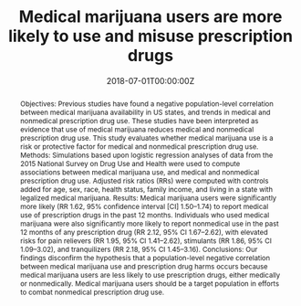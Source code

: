 ---
title: "Medical marijuana users are more likely to use and misuse prescription drugs"

authors:
- "admin"
- "Keith Humphreys"
date: "2018-07-01T00:00:00Z"
doi: "10.1097/ADM.0000000000000405"
venue: "Journal of Addiction Medicine"
publishDate: "2017-01-01T00:00:00Z"
publication_types: ["2"]
abstract: "Objectives: 
Previous studies have found a negative population-level correlation between medical marijuana availability in US states, and trends in medical and nonmedical prescription drug use. These studies have been interpreted as evidence that use of medical marijuana reduces medical and nonmedical prescription drug use. This study evaluates whether medical marijuana use is a risk or protective factor for medical and nonmedical prescription drug use.

Methods: 
Simulations based upon logistic regression analyses of data from the 2015 National Survey on Drug Use and Health were used to compute associations between medical marijuana use, and medical and nonmedical prescription drug use. Adjusted risk ratios (RRs) were computed with controls added for age, sex, race, health status, family income, and living in a state with legalized medical marijuana.

Results: 
Medical marijuana users were significantly more likely (RR 1.62, 95% confidence interval [CI] 1.50–1.74) to report medical use of prescription drugs in the past 12 months. Individuals who used medical marijuana were also significantly more likely to report nonmedical use in the past 12 months of any prescription drug (RR 2.12, 95% CI 1.67–2.62), with elevated risks for pain relievers (RR 1.95, 95% CI 1.41–2.62), stimulants (RR 1.86, 95% CI 1.09–3.02), and tranquilizers (RR 2.18, 95% CI 1.45–3.16).

Conclusions: 
Our findings disconfirm the hypothesis that a population-level negative correlation between medical marijuana use and prescription drug harms occurs because medical marijuana users are less likely to use prescription drugs, either medically or nonmedically. Medical marijuana users should be a target population in efforts to combat nonmedical prescription drug use."
summary: "Caputi, T. L., & Humphreys, K. (2018). Medical Marijuana Users are More Likely to Use Prescription Drugs Medically and Nonmedically. Journal of Addiction Medicine, 12(4), 295299. doi:10.1097/adm.0000000000000405"
tags: 
featured: false
links:
- name: Paper Link
  url: "https://journals.lww.com/journaladdictionmedicine/Abstract/2018/08000/Medical_Marijuana_Users_are_More_Likely_to_Use.8.aspx"
url_pdf: "/files/JAM-2018.pdf"
image:
  focal_point: ""
  preview_only: false
---